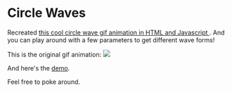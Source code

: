 # Circle Waves

Recreated [this cool circle wave gif animation in HTML and Javascript ](http://www.moillusions.com/wp-content/uploads/2013/07/ckxfccq.gif). And you can play around with a few parameters to get different wave forms!

This is the original gif animation:
![](http://www.moillusions.com/wp-content/uploads/2013/07/ckxfccq.gif)

And here's the [demo](http://diegosalazar.github.io/CircleWaves).

Feel free to poke around.
